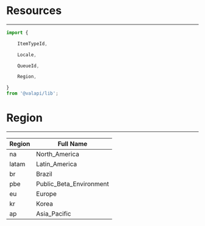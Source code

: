 # Resources

-----------

```typescript
import {

    ItemTypeId,

    Locale,

    QueueId,

    Region,

}
from '@valapi/lib';
```

# Region

-----------

| Region | Full Name               |
| ------ | ----------------------- |
| na     | North_America           |
| latam  | Latin_America           |
| br     | Brazil                  |
| pbe    | Public_Beta_Environment |
| eu     | Europe                  |
| kr     | Korea                   |
| ap     | Asia_Pacific            |